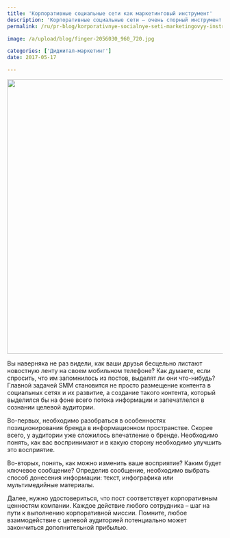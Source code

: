 ```yaml
---
title: 'Корпоративные социальные сети как маркетинговый инструмент'
description: 'Корпоративные социальные сети – очень спорный инструмент лидогенерации. Однако именно они – лицо компании в сети. Как сделать так, чтобы ваш пост выделялся в потоке новостной ленты?'
permalink: /ru/pr-blog/korporativnye-socialnye-seti-marketingovyy-instrument-2017-05

image: /a/upload/blog/finger-2056030_960_720.jpg

categories: ['Диджитал-маркетинг']
date: 2017-05-17

---
```


<img src="{{ site.assets }}/upload/blog/finger-2056030_960_720.jpg" width="960" height="639" alt="">
<p>Вы наверняка не раз видели, как ваши друзья бесцельно листают новостную ленту на своем мобильном телефоне? Как думаете, если спросить, что им запомнилось из постов, выделят ли они что-нибудь? Главной задачей SMM становится не просто размещение контента в социальных сетях и их развитие, а создание такого контента, который выделился бы на фоне всего потока информации и запечатлелся в сознании целевой аудитории.</p>
<p>Во-первых, необходимо разобраться в особенностях позиционирования бренда в информационном пространстве. Скорее всего, у аудитории уже сложилось впечатление о бренде. Необходимо понять, как вас воспринимают и в какую сторону необходимо улучшить это восприятие.</p>
<p>Во-вторых, понять, как можно изменить ваше восприятие? Каким будет ключевое сообщение? Определив сообщение, необходимо выбрать способ донесения информации: текст, инфографика или мультимедийные материалы.</p>
<p>Далее, нужно удостовериться, что пост соответствует корпоративным ценностям компании. Каждое действие любого сотрудника &ndash; шаг на пути к выполнению корпоративной миссии. Помните, любое взаимодействие с целевой аудиторией потенциально может закончиться дополнительной прибылью.</p>

